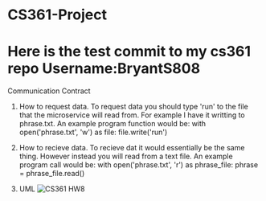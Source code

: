 # CS361-Project
# Here is the test commit to my cs361 repo Username:BryantS808


Communication Contract 
1. How to request data. To request data you should type 'run' to the file that the microservice will read from. 
For example I have it writting to phrase.txt. 
An example program function would be:
    with open('phrase.txt', 'w') as file:
        file.write('run')

2. How to recieve data. To recieve dat it would essentially be the same thing. However instead you will read from a text file. 
An example program call would be: 
    with open('phrase.txt', 'r') as phrase_file:
        phrase = phrase_file.read()

3. UML
    ![CS361 HW8](https://github.com/BryantS808/CS361-Project/assets/109177265/3a9faf07-770b-40f7-be66-4d3a1c77c1bb)

